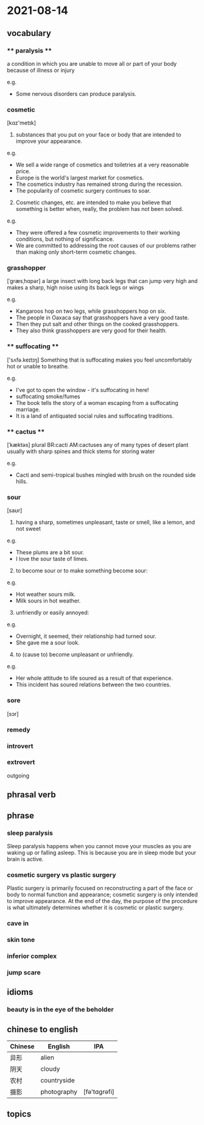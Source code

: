 # 2021-08-14
## vocabulary
### ** paralysis **
a condition in which you are unable to move all or part of your body because of illness or injury

e.g.
- Some nervous disorders can produce paralysis.

### cosmetic
[kɑz'metɪk]
1. substances that you put on your face or body that are intended to improve your appearance.

e.g.
- We sell a wide range of cosmetics and toiletries at a very reasonable price.
- Europe is the world's largest market for cosmetics.
- The cosmetics industry has remained strong during the recession.
- The popularity of cosmetic surgery continues to soar.

2. Cosmetic changes, etc. are intended to make you believe that something is better when, really, the problem has not been solved.

e.g.
- They were offered a few cosmetic improvements to their working conditions, but nothing of significance.
- We are committed to addressing the root causes of our problems rather than making only short-term cosmetic changes.

### grasshopper
[ˈɡræsˌhɑpər]
a large insect with long back legs that can jump very high and makes a sharp, high noise using its back legs or wings

e.g.
- Kangaroos hop on two legs, while grasshoppers hop on six.
- The people in Oaxaca say that grasshoppers have a very good taste. 
- Then they put salt and other things on the cooked grasshoppers. 
- They also think grasshoppers are very good for their health.

### ** suffocating **
['sʌfə.keɪtɪŋ]
Something that is suffocating makes you feel uncomfortably hot or unable to breathe.

e.g.
- I've got to open the window - it's suffocating in here!
- suffocating smoke/fumes
- The book tells the story of a woman escaping from a suffocating marriage.
- It is a land of antiquated social rules and suffocating traditions.

### ** cactus **
[ˈkæktəs]
plural BR:cacti AM:cactuses
any of many types of desert plant usually with sharp spines and thick stems for storing water

e.g.
- Cacti and semi-tropical bushes mingled with brush on the rounded side hills.

### sour
[saʊr]
1. having a sharp, sometimes unpleasant, taste or smell, like a lemon, and not sweet

e.g.
- These plums are a bit sour.
- I love the sour taste of limes.

2. to become sour or to make something become sour:

e.g.
- Hot weather sours milk.
- Milk sours in hot weather.

3. unfriendly or easily annoyed:

e.g.
- Overnight, it seemed, their relationship had turned sour.
- She gave me a sour look.

4. to (cause to) become unpleasant or unfriendly.

e.g.
- Her whole attitude to life soured as a result of that experience.
- This incident has soured relations between the two countries.

### sore
[sɔr]

### remedy
### introvert
### extrovert
outgoing


## phrasal verb

## phrase
### sleep paralysis
Sleep paralysis happens when you cannot move your muscles as you are waking up or falling asleep. This is because you are in sleep mode but your brain is active.

### cosmetic surgery vs plastic surgery
Plastic surgery is primarily focused on reconstructing a part of the face or body to normal function and appearance; cosmetic surgery is only intended to improve appearance. At the end of the day, the purpose of the procedure is what ultimately determines whether it is cosmetic or plastic surgery.

### cave in
### skin tone
### inferior complex
### jump scare

## idioms
### beauty is in the eye of the beholder

## chinese to english
| Chinese | English | IPA |
| ----------  | ------------------- | -------------    |
| 异形 | alien                   |     |
| 阴天 | cloudy                 |  |
| 农村 | countryside                 |  |
| 摄影 | photography                 | [fə'tɑɡrəfi] |

## topics